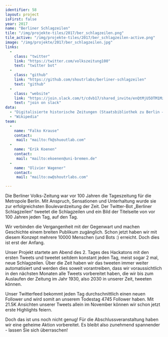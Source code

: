 ```yaml
---
identifier: 58
layout: project
isFirst: false
year: 2017
name: "Berliner Schlagzeilen"
tile: "/img/projekte-tiles/2017/ber_schlagzeilen.png"
tile_active: "/img/projekte-tiles/2017/ber_schlagzeilen-active.png"
image: "/img/projekte/2017/ber_schlagzeilen.jpg"
links:
  -
    class: "twitter"
    link: "https://twitter.com/volkszeitung100"
    text: "twitter bot"
  -
    class: "github"
    link: "https://github.com/shoutrlabs/berliner-schlagzeilen"
    text: "github"
  -
    class: "website"
    link: "https://join.slack.com/t/cdvb17/shared_invite/enQtMjU5OTM1MzkwNzM5LTQ1N2MzYWY4MmNhYjM0NTYyZTNhMGYyOWVmNzVkYjRiOTJlMmEwOTA0YjkyMjViMWZkNzBkNzZiOWYwNGJmM2U"
    text: "join on slack"
data:
  - "Digitalisierte historische Zeitungen (Staatsbibliothek zu Berlin – Preußischer Kulturbesitz)"
  - "Wikipedia"
team:
  -
    name: "Falko Krause"
    contact:
     mail: "mailto:fk@shuoutlab.com"
  -
    name: "Erik Koenen"
    contact:
     mail: "mailto:ekoenen@uni-bremen.de"
  -
    name: "Olivier Wagener"
    contact:
     mail: "mailto:ow@shoutrlabs.com"

---
```


Die Berliner Volks-Zeitung war vor 100 Jahren die Tageszeitung für die Metropole Berlin. Mit Anspruch, Sensationen und Unterhaltung wurde sie zur erfolgreichsten Boulevardzeitung der Zeit. Der Twitter-Bot „Berliner Schlagzeilen“ tweetet die Schlagzeilen und ein Bild der Titelseite von vor 100 Jahren jeden Tag, auf den Tag.

Wir verbinden die Vergangenheit mit der Gegenwart und machen Geschichte einem breiten Publikum zugänglich. Schon jetzt haben wir mit diesem Konzept mehrere 10000 Menschen (und Bots :) erreicht. Doch dies ist erst der Anfang.

Unser Projekt startete am Abend des 2. Tages des Hackatons mit den ersten Tweets und tweetet seitdem konstant jeden Tag, meist sogar 2 mal, neue Schlagzeilen. Über die Zeit haben wir das tweeten immer weiter automatisiert und werden dies soweit vorantreiben, dass wir voraussichtlich in den nächsten Monaten alle Tweets vorbereitet haben, die wir bis zum Auslaufen der Zeitung im Jahr 1930, also 2030 in unserer Zeit, tweeten können.

Unser Twitterfeed bekommt jeden Tag durchschnittlich einen neuen Follower und wird somit an unserem Todestag 4745 Follower haben. Mit 21.5K Ansichten unserer Tweets allein im November können wir schon jetzt erste Highlights feiern.

Doch das ist uns noch nicht genug! Für die Abschlussveranstaltung haben wir eine geheime Aktion vorbereitet. Es bleibt also zunehmend spannender - lassen Sie sich überraschen!

